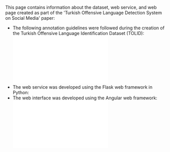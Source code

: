 This page contains information about the dataset, web service, and web page created as part of the 'Turkish Offensive Language Detection System on Social Media' paper:
- The following annotation guidelines were followed during the creation of the Turkish Offensive Language Identification Dataset (TOLID):
  ![Alt text](images/figure1.pdf)
- The web service was developed using the Flask web framework in Python:
- The web interface was developed using the Angular web framework:
  ![Alt text](images/figure2.pdf)
